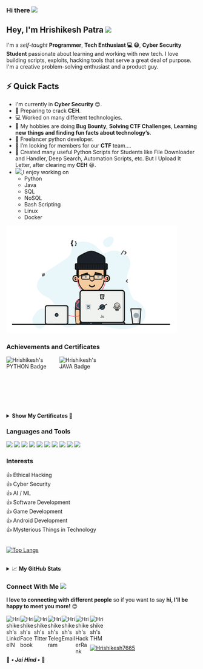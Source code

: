### Hi there <a href="#"><img src="https://media.giphy.com/media/hvRJCLFzcasrR4ia7z/giphy.gif" width="25px"></a>

<!--
**Hrishikesh7665/Hrishikesh7665** is a ✨ _special_ ✨ repository because its `README.md` (this file) appears on your GitHub profile.

Here are some ideas to get you started:

- 🔭 I’m currently working on ...
- 🌱 I’m currently learning ...
- 👯 I’m looking to collaborate on ...
- 🤔 I’m looking for help with ...
- 💬 Ask me about ...
- 📫 How to reach me: ...
- 😄 Pronouns: ...
- ⚡ Fun fact: ...
-->
<!-- 👍 AI / ML -->
<!-- 👍 Data Analysis
👍 Web Development -->
<!-- <code><img height="30" src="https://img.icons8.com/color/48/000000/css3.png"/></code>
<code><img height="30" src="https://img.icons8.com/color/48/000000/javascript.png"/></code> -->
## Hey, I'm Hrishikesh Patra <a href="#"> <img src="https://www.fg-a.com/flags/animated-india-flag-2b.gif" width="40px"> </a>

I'm a *self-taught* **Programmer**, **Tech Enthusiast 💻 😃**, **Cyber Security Student** passionate about learning and working with new tech. I love building scripts, exploits, hacking tools that serve a great deal of purpose. I'm a creative problem-solving enthusiast and a product guy.


## ⚡️ Quick Facts

- I'm currently in **Cyber Security** 😊. <br/>
- 🤞 Preparing to crack **CEH**. <br/>
- 💻 Worked on many different technologies. <br/>
- 🔭 My hobbies are doing **Bug Bounty**, **Solving CTF Challenges**, **Learning new things and finding fun facts about technology’s**.
- 💼 Freelancer python developer. <br/>
- 👯 I’m looking for members for our **CTF** team.... <br/>
- 📜 Created many useful Python Scripts for Students like File Downloader and Handler, Deep Search, Automation Scripts, etc. But I Upload It Letter, after clearing my **CEH** 😆.    
- <a href="#"> <img src="https://media.giphy.com/media/WUlplcMpOCEmTGBtBW/giphy.gif" width="26px"/> </a> I enjoy working on
  - Python
  - Java
  - SQL
  - NoSQL
  - Bash Scripting 
  - Linux
  - Docker
  
 <a href="#">
<img alt="GIF" src="https://github.com/Hrishikesh7665/Hrishikesh7665/blob/main/Code.gif" width="450"/>
</a>


### Achievements and Certificates

<a href="https://www.hackerrank.com/Hrishikesh7665">
  <img align="left" alt="Hrishikesh's PYTHON Badge" width="140px" src="https://github.com/Hrishikesh7665/My_Achievements_Staff/blob/main/PythonGold.png" />
</a>

<a href="https://www.hackerrank.com/Hrishikesh7665">
  <img align="left" alt="Hrishikesh's JAVA Badge" width="135.41px" src="https://github.com/Hrishikesh7665/My_Achievements_Staff/blob/main/JavaGold.png" />
</a>
<br/>
<br/>
<br/>
<br/>
<br/>
<br/>
<p>&nbsp</p>
<details>
<summary> <strong >Show My Certificates 📄</strong> </summary>
<br/>
<a href="https://www.hackerrank.com/certificates/4b503eb141de">
  <img alt="HackerRank Python" width="208px" src="https://github.com/Hrishikesh7665/My_Achievements_Staff/blob/main/HackerRankProblemSolving.png" />
</a>

<a href="https://www.hackerrank.com/certificates/e0d412763d1b">
  <img alt="HackerRank Python" width="208px" src="https://github.com/Hrishikesh7665/My_Achievements_Staff/blob/main/HackerRankPython.png" />
</a>

<a href="https://github.com/Hrishikesh7665/My_Achievements_Staff/raw/main/Damncon2021CTFCertificate.pdf">
  <img alt="Damcon2021 CTF" width="220px" src="https://github.com/Hrishikesh7665/My_Achievements_Staff/blob/main/Damncon2021CTFCertificate.png" />
</a>

<a href="https://github.com/Hrishikesh7665/My_Achievements_Staff/raw/main/ISOEH_GroundZero2021.pdf">
  <img alt="ISOEH GroundZero2021 CTF" width="220px" src="https://github.com/Hrishikesh7665/My_Achievements_Staff/blob/main/ISOEH_GroundZero2021.jpg" />
</a>

<a href="https://github.com/Hrishikesh7665/My_Achievements_Staff/raw/main/Solo%20Learn%20Java_certificate.jpg">
  <img alt="Solo Learn Java" width="222.9px" src="https://github.com/Hrishikesh7665/My_Achievements_Staff/blob/main/Solo%20Learn%20Java_certificate.jpg" />
</a>

<a href="https://github.com/Hrishikesh7665/My_Achievements_Staff/raw/main/Solo%20Learn%20Python_certificate.jpg">
  <img alt="Solo Learn Python" width="222.9px" src="https://github.com/Hrishikesh7665/My_Achievements_Staff/blob/main/Solo%20Learn%20Python_certificate.jpg" />
</a>

<a href="https://github.com/Hrishikesh7665/My_Achievements_Staff/raw/main/Solo%20Learn%20HTML_certificate.jpg">
  <img alt="Solo Learn HTML" width="222.9px" src="https://github.com/Hrishikesh7665/My_Achievements_Staff/blob/main/Solo%20Learn%20HTML_certificate.jpg" />
</a>
</details>

### Languages and Tools
<!-- <code><a href="#"><img height="30" src="https://img.icons8.com/color/48/000000/oracle-logo.png"/></a></code> -->

<code><a href="https://www.python.org"><img height="30" src="https://img.icons8.com/color/48/000000/python.png"/></a></code>
<code><a href="https://en.wikipedia.org/wiki/C_(programming_language)"><img height="30" src="https://img.icons8.com/color/48/000000/c-programming.png"/></a></code>
<code><a href="https://www.java.com/en/"><img height="34.2" src="https://img.icons8.com/color/48/000000/java-coffee-cup-logo.png"/></a></code>
<code><a href="https://kotlinlang.org"><img height="30" src="https://img.icons8.com/color/48/000000/kotlin.png"/></a></code>
<code><a href="https://www.oracle.com/in/database/technologies/appdev/sqldeveloper-landing.html"><img height="32" src="https://pdjmaster.files.wordpress.com/2020/04/oracle-database.png"/></a></code>
<code><a href="https://en.wikipedia.org/wiki/HTML5"><img height="30" src="https://img.icons8.com/color/48/000000/html-5.png"/></a></code>
<code><a href="https://www.docker.com"><img height="32" src="https://img.icons8.com/fluency/96/000000/docker.png"/></a></code>
<code><a href="https://github.com"><img height="30" src="https://img.icons8.com/fluent/48/000000/github.png"/></a></code>
<code><a href="https://developer.android.com/studio"><img height="30" src="https://2.bp.blogspot.com/-tzm1twY_ENM/XlCRuI0ZkRI/AAAAAAAAOso/BmNOUANXWxwc5vwslNw3WpjrDlgs9PuwQCLcBGAsYHQ/s1600/pasted%2Bimage%2B0.png"/></a></code>
<code><a href="https://code.visualstudio.com"><img height="30" src="https://img.icons8.com/color/48/000000/visual-studio-code-2019.png"/></a></code>


### Interests

👍 Ethical Hacking <br/>
👍 Cyber Security <br/>
👍 AI / ML <br/>
👍 Software Development <br/>
👍 Game Development <br/>
👍 Android Development <br/>
👍 Mysterious Things in Technology
<br/>
<br/>

 [![Top Langs](https://github-readme-stats.vercel.app/api/top-langs/?username=Hrishikesh7665&theme=merko)](https://github.com/Hrishikesh7665)

<br/>

<details>
<summary>📈 <strong >My GitHub Stats </strong> </summary>

<p align="center"> <a href="#"><img src="https://github-readme-stats.vercel.app/api?username=Hrishikesh7665&show_icons=true&theme=gotham" alt="Hrishikesh7665" /></a>
</details>


### Connect With Me <a href="#"> <img src="https://media.giphy.com/media/LnQjpWaON8nhr21vNW/giphy.gif" width="40px"/> </a>
<b>I love to connecting with different people</b> so if you want to say <b>hi, I'll be happy to meet you more!</b> 😊
<br/>
<br/>
<a href="https://www.linkedin.com/in/hrishikesh-patra-1aa9341b3/">
  <img align="left" alt="Hrishikesh's LinkdeIN" width="36.5px" src="https://img.icons8.com/fluency/48/000000/linkedin-circled.png" />
</a>
<a href="https://www.facebook.com/Isjtijlfti.patra">
  <img align="left" alt="Hrishikesh's Facebook" width="36.5px" src="https://img.icons8.com/color/48/000000/facebook-new.png" />
</a>
<a href="https://twitter.com/Hrishikesh7229">
  <img align="left" alt="Hrishikesh's Titter" width="36.5px" src="https://img.icons8.com/color/48/000000/twitter-circled--v1.png" />
</a>
<a href="https://t.me/rishi_kesh/">
  <img align="left" alt="Hrishikesh's Telegram" width="36.5px" src="https://img.icons8.com/color/48/000000/telegram-app--v1.png" />
</a>
<a href="https://mail.google.com/mail/?view=cm&fs=1&to=hrishikesh.pgh.patra@gmail">
  <img align="left" alt="Hrishikesh's Email" width="36.5px" src="https://cdn.icon-icons.com/icons2/730/PNG/512/gmail_icon-icons.com_62758.png" />
</a>
<a href="https://www.hackerrank.com/Hrishikesh7665">
  <img align="left" alt="Hrishikesh's HackerRank" width="38.5px" src="https://upload.wikimedia.org/wikipedia/commons/6/65/HackerRank_logo.png" />
</a>
<a href="https://tryhackme.com/p/HrishikeshPatra">
  <img align="left" alt="Hrishikesh's THM" width="35.5px" src="https://tryhackme.com/img/logo/thm_logo_circle.png" />
</a>

<p>&nbsp</p>
</br>
<a href="#">
<p align="left"> <img src="https://komarev.com/ghpvc/?username=Hrishikesh7665&label=PROFILE+VISITOR+COUNTER&style=flat&color=6495ED" alt="Hrishikesh7665" /> 
</a>
  
🙏 _**• Jai Hind •**_ 🙏
